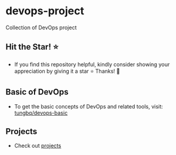 # devops-project
Collection of DevOps project

## Hit the Star! ⭐
- If you find this repository helpful, kindly consider showing your appreciation by giving it a star ⭐ Thanks! 💖

## Basic of DevOps
- To get the basic concepts of DevOps and related tools, visit: [tungbq/devops-basic](https://github.com/tungbq/devops-basic)
## Projects
- Check out [projects](./projects/)
